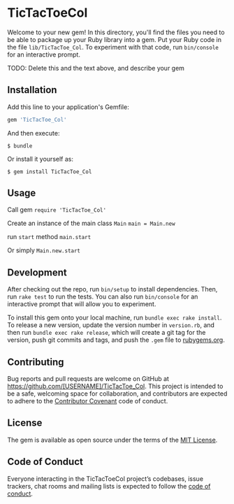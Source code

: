 # TicTacToeCol

Welcome to your new gem! In this directory, you'll find the files you need to be able to package up your Ruby library into a gem. Put your Ruby code in the file `lib/TicTacToe_Col`. To experiment with that code, run `bin/console` for an interactive prompt.

TODO: Delete this and the text above, and describe your gem

## Installation

Add this line to your application's Gemfile:

```ruby
gem 'TicTacToe_Col'
```

And then execute:

    $ bundle

Or install it yourself as:

    $ gem install TicTacToe_Col

## Usage

Call gem
```require 'TicTacToe_Col'```

Create an instance of the main class `Main`
```main = Main.new```

run `start` method
```main.start```

Or simply
```Main.new.start```

## Development

After checking out the repo, run `bin/setup` to install dependencies. Then, run `rake test` to run the tests. You can also run `bin/console` for an interactive prompt that will allow you to experiment.

To install this gem onto your local machine, run `bundle exec rake install`. To release a new version, update the version number in `version.rb`, and then run `bundle exec rake release`, which will create a git tag for the version, push git commits and tags, and push the `.gem` file to [rubygems.org](https://rubygems.org).

## Contributing

Bug reports and pull requests are welcome on GitHub at https://github.com/[USERNAME]/TicTacToe_Col. This project is intended to be a safe, welcoming space for collaboration, and contributors are expected to adhere to the [Contributor Covenant](http://contributor-covenant.org) code of conduct.

## License

The gem is available as open source under the terms of the [MIT License](https://opensource.org/licenses/MIT).

## Code of Conduct

Everyone interacting in the TicTacToeCol project’s codebases, issue trackers, chat rooms and mailing lists is expected to follow the [code of conduct](https://github.com/[USERNAME]/TicTacToe_Col/blob/master/CODE_OF_CONDUCT.md).

